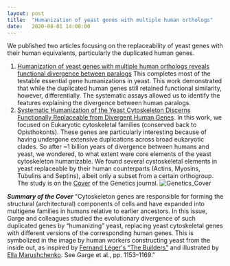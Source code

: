 ```yaml
---
layout: post
title:  "Humanization of yeast genes with multiple human orthologs"
date:   2020-08-01 14:08:00
---
```

We published two articles focusing on the replaceability of yeast genes with their human equivalents, particularly the duplicated human genes. 
1. [Humanization of yeast genes with multiple human orthologs reveals functional divergence between paralogs](https://journals.plos.org/plosbiology/article?id=10.1371/journal.pbio.3000627) This completes most of the testable essential gene humanizations in yeast. This work demonstrated that while the duplicated human genes still retained functional similarity, however, differentially. The systematic assays allowed us to identify the features explaining the divergence between human paralogs. 
2. [Systematic Humanization of the Yeast Cytoskeleton Discerns Functionally Replaceable from Divergent Human Genes](https://www.genetics.org/content/215/4/1153?iss=4). In this work, we focused on Eukaryotic cytoskeletal families (conserved back to Opisthokonts). These genes are particularly interesting because of having undergone extensive duplications across broad eukaryotic clades. So after ~1 billion years of divergence between humans and yeast, we wondered, to what extent were core elements of the yeast cytoskeleton humanizable. We found several cystoskeletal elements in yeast replaceable by their human counterparts (Actins, Myosins, Tubulins and Septins), albeit only a subset from a certain orthogroup. The study is on the [Cover](https://www.genetics.org/content/215/4.cover-expansion) of the Genetics journal. 
![Genetics_Cover](https://user-images.githubusercontent.com/28112083/89579342-9aafc980-d801-11ea-90b9-0b7b59e319c2.jpg)

**_Summary of the Cover_** 
"Cytoskeleton genes are responsible for forming the structural (architectural) components of cells and have expanded into multigene families in humans relative to earlier ancestors. In this issue, Garge and colleagues studied the evolutionary divergence of such duplicated genes by “humanizing” yeast, replacing yeast cytoskeletal genes with different versions of the corresponding human genes. This is symbolized in the image by human workers constructing yeast from the inside out, as inspired by [Fernand Léger's “The Builders”](https://www.flickr.com/photos/32357038@N08/3214235253) and illustrated by [Ella Marushchenko](https://twitter.com/Ella_Maru). See Garge et al., pp. 1153–1169."

